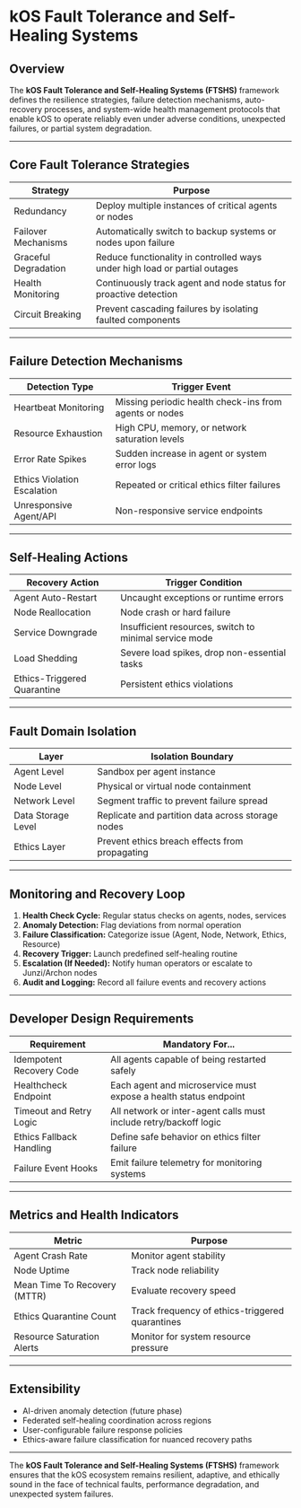 # kOS Fault Tolerance and Self-Healing Systems

## Overview
The **kOS Fault Tolerance and Self-Healing Systems (FTSHS)** framework defines the resilience strategies, failure detection mechanisms, auto-recovery processes, and system-wide health management protocols that enable kOS to operate reliably even under adverse conditions, unexpected failures, or partial system degradation.

---

## Core Fault Tolerance Strategies

| Strategy                | Purpose                                         |
|-------------------- |------------------------------------------- |
| Redundancy            | Deploy multiple instances of critical agents or nodes |
| Failover Mechanisms   | Automatically switch to backup systems or nodes upon failure |
| Graceful Degradation  | Reduce functionality in controlled ways under high load or partial outages |
| Health Monitoring     | Continuously track agent and node status for proactive detection |
| Circuit Breaking      | Prevent cascading failures by isolating faulted components |

---

## Failure Detection Mechanisms

| Detection Type         | Trigger Event                                 |
|------------------ |----------------------------------------- |
| Heartbeat Monitoring   | Missing periodic health check-ins from agents or nodes |
| Resource Exhaustion    | High CPU, memory, or network saturation levels |
| Error Rate Spikes      | Sudden increase in agent or system error logs |
| Ethics Violation Escalation | Repeated or critical ethics filter failures |
| Unresponsive Agent/API | Non-responsive service endpoints            |

---

## Self-Healing Actions

| Recovery Action       | Trigger Condition                            |
|---------------- |----------------------------------------- |
| Agent Auto-Restart    | Uncaught exceptions or runtime errors       |
| Node Reallocation      | Node crash or hard failure                  |
| Service Downgrade      | Insufficient resources, switch to minimal service mode |
| Load Shedding          | Severe load spikes, drop non-essential tasks |
| Ethics-Triggered Quarantine | Persistent ethics violations                |

---

## Fault Domain Isolation

| Layer                 | Isolation Boundary                           |
|------------------ |----------------------------------------- |
| Agent Level         | Sandbox per agent instance                  |
| Node Level          | Physical or virtual node containment       |
| Network Level       | Segment traffic to prevent failure spread  |
| Data Storage Level  | Replicate and partition data across storage nodes |
| Ethics Layer        | Prevent ethics breach effects from propagating |

---

## Monitoring and Recovery Loop

1. **Health Check Cycle:** Regular status checks on agents, nodes, services
2. **Anomaly Detection:** Flag deviations from normal operation
3. **Failure Classification:** Categorize issue (Agent, Node, Network, Ethics, Resource)
4. **Recovery Trigger:** Launch predefined self-healing routine
5. **Escalation (If Needed):** Notify human operators or escalate to Junzi/Archon nodes
6. **Audit and Logging:** Record all failure events and recovery actions

---

## Developer Design Requirements

| Requirement                | Mandatory For...                          |
|--------------------- |-------------------------------------- |
| Idempotent Recovery Code | All agents capable of being restarted safely |
| Healthcheck Endpoint      | Each agent and microservice must expose a health status endpoint |
| Timeout and Retry Logic   | All network or inter-agent calls must include retry/backoff logic |
| Ethics Fallback Handling  | Define safe behavior on ethics filter failure |
| Failure Event Hooks       | Emit failure telemetry for monitoring systems |

---

## Metrics and Health Indicators

| Metric                     | Purpose                                  |
|---------------------- |------------------------------------ |
| Agent Crash Rate          | Monitor agent stability               |
| Node Uptime               | Track node reliability               |
| Mean Time To Recovery (MTTR) | Evaluate recovery speed             |
| Ethics Quarantine Count   | Track frequency of ethics-triggered quarantines |
| Resource Saturation Alerts | Monitor for system resource pressure |

---

## Extensibility

- AI-driven anomaly detection (future phase)
- Federated self-healing coordination across regions
- User-configurable failure response policies
- Ethics-aware failure classification for nuanced recovery paths

---

The **kOS Fault Tolerance and Self-Healing Systems (FTSHS)** framework ensures that the kOS ecosystem remains resilient, adaptive, and ethically sound in the face of technical faults, performance degradation, and unexpected system failures.

